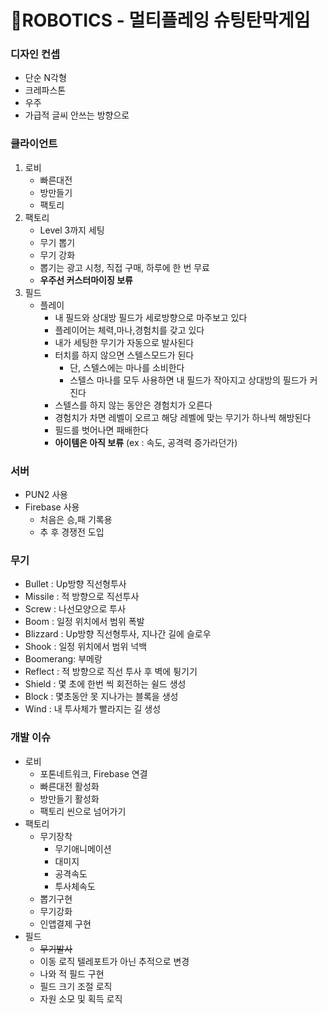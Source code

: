 # 🤖ROBOTICS - 멀티플레잉 슈팅탄막게임

### 디자인 컨셉

- 단순 N각형
- 크레파스톤
- 우주
- 가급적 글씨 안쓰는 방향으로

### 클라이언트

1. 로비
   - 빠른대전
   - 방만들기
   - 팩토리
2. 팩토리
   - Level 3까지 세팅
   - 무기 뽑기
   - 무기 강화
   - 뽑기는 광고 시청, 직접 구매, 하루에 한 번 무료
   - **우주선 커스터마이징 보류** 
3. 필드
   - 플레이
     - 내 필드와 상대방 필드가 세로방향으로 마주보고 있다
     - 플레이어는 체력,마나,경험치를 갖고 있다
     - 내가 세팅한 무기가 자동으로 발사된다
     - 터치를 하지 않으면 스텔스모드가 된다
       - 단, 스텔스에는 마나를 소비한다
       - 스텔스 마나를 모두 사용하면 내 필드가 작아지고 상대방의 필드가 커진다
     - 스텔스를 하지 않는 동안은 경험치가 오른다
     - 경험치가 차면 레벨이 오르고 해당 레벨에 맞는 무기가 하나씩 해방된다
     - 필드를 벗어나면 패배한다
     - **아이템은 아직 보류** (ex : 속도, 공격력 증가라던가)

### 서버

- PUN2 사용
- Firebase 사용
  - 처음은 승,패 기록용
  - 추 후 경쟁전 도입

### 무기

- Bullet : Up방향 직선형투사
- Missile : 적 방향으로 직선투사
- Screw : 나선모양으로 투사
- Boom : 일정 위치에서 범위 폭발
- Blizzard : Up방향 직선형투사, 지나간 길에 슬로우
- Shook : 일정 위치에서 범위 넉백
- Boomerang: 부메랑
- Reflect : 적 방향으로 직선 투사 후 벽에 튕기기
- Shield : 몇 초에 한번 씩 회전하는 쉴드 생성
- Block : 몇초동안 못 지나가는 블록을 생성
- Wind : 내 투사체가 빨라지는 길 생성

### 개발 이슈

- 로비
  - 포톤네트워크, Firebase 연결
  - 빠른대전 활성화
  - 방만들기 활성화
  - 팩토리 씬으로 넘어가기
- 팩토리
  - 무기장착
    - 무기애니메이션
    - 대미지
    - 공격속도
    - 투사체속도
  - 뽑기구현
  - 무기강화
  - 인앱결제 구현
- 필드
  - ~~무기발사~~
  - 이동 로직 텔레포트가 아닌 추적으로 변경
  - 나와 적 필드 구현
  - 필드 크기 조절 로직
  - 자원 소모 및 획득 로직